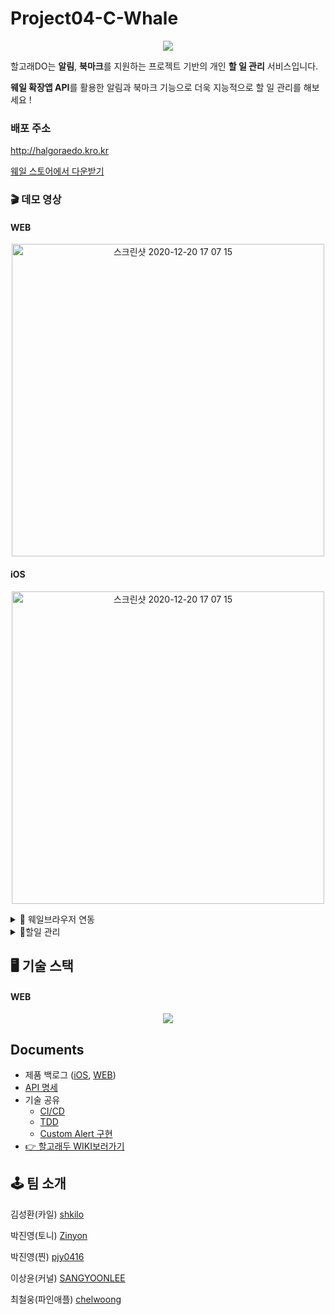 # Project04-C-Whale

<p align="center">
  <img src="https://user-images.githubusercontent.com/23303023/102599910-7ece1400-4161-11eb-8cc5-a3323bc0ca0b.gif">
</p>

할고래DO는 **알림**,  **북마크**를 지원하는 프로젝트 기반의 개인 **할 일 관리** 서비스입니다.

**웨일 확장앱 API**를 활용한 알림과 북마크 기능으로 더욱 지능적으로 할 일 관리를 해보세요 !

### 배포 주소

http://halgoraedo.kro.kr

[웨일 스토어에서 다운받기](https://store.whale.naver.com/detail/ajhijpmeecbneeignejgmlagajfbfhke)

### 🎬 데모 영상 

#### WEB

<p align="center">
<a href="https://www.youtube.com/embed/2HkyKg3PHXI"><img width="500" alt="스크린샷 2020-12-20 17 07 15" src="https://user-images.githubusercontent.com/18397630/102718854-ec2ea000-432d-11eb-90cb-334e8b033ae8.png"></a>
</p>

#### iOS

<p align="center">
<a href="https://www.youtube.com/embed/TzzpcT47xBk"><img width="500" alt="스크린샷 2020-12-20 17 07 15" src="https://user-images.githubusercontent.com/18397630/102708423-663b3680-42e6-11eb-8e7a-7f734f543fc9.png"></a>
</p>
<details> 
<summary>🐳 웨일브라우저 연동</summary>


+ 웨일 브라우저 **알람 지원**

+ **웨일 브라우저 북마크에 추가**

+ **브라우징 중인 사이트를 할일로 추가**

+ **마우스 우클릭 메뉴를 통한 할일 추가**

</details>

<details> 
<summary>📝할일 관리</summary>


+ **프로젝트/섹션에 추가**

+ **보드뷰 / 리스트 뷰 선택 가능**

+ **할일 Drag & Drop**

+ **하위 할일 추가**

+ **할일 관련 링크를 북마크로 추가**

+ **다크모드 지원**

</details>


## 🖥 기술 스택

#### WEB

<p align="center">
  <img src="https://user-images.githubusercontent.com/59331444/102724154-ded6dd00-4350-11eb-8f36-8cd79fb41ab7.png">  
</p>

## Documents
- 제품 백로그 ([iOS](https://docs.google.com/spreadsheets/d/12ZqJbL0UhTdVH2FqpjqCzbunYzUg2QyLpx30rjz6T7Y/edit#gid=336470392), [WEB](https://docs.google.com/spreadsheets/d/12ZqJbL0UhTdVH2FqpjqCzbunYzUg2QyLpx30rjz6T7Y/edit#gid=0))
- [API 명세](https://github.com/boostcamp-2020/Project04-C-Whale/wiki/API-Documents)
- 기술 공유
  - [CI/CD](https://github.com/boostcamp-2020/Project04-C-Whale/wiki/%EB%AC%B4%EC%A4%91%EB%8B%A8-CI-&-CD-(Jenkins-&-Nginx-&-Docker))
  - [TDD](https://github.com/boostcamp-2020/Project04-C-Whale/wiki/TDD(Test-Driven-Development))
  - [Custom Alert 구현](https://github.com/boostcamp-2020/Project04-C-Whale/wiki/Custom-Alert-%EA%B5%AC%ED%98%84)
- [👉 할고래두 WIKI보러가기](https://github.com/boostcamp-2020/Project04-C-Whale/wiki)


## 🕹 팀 소개 

김성환(카일) [shkilo](https://github.com/shkilo)

박진영(토니) [Zinyon](https://github.com/Zinyon)

박진영(찐) [pjy0416](https://github.com/pjy0416)

이상윤(커널) [SANGYOONLEE](https://github.com/SANGYOONLEE)

최철웅(파인애플) [chelwoong](https://github.com/chelwoong)
